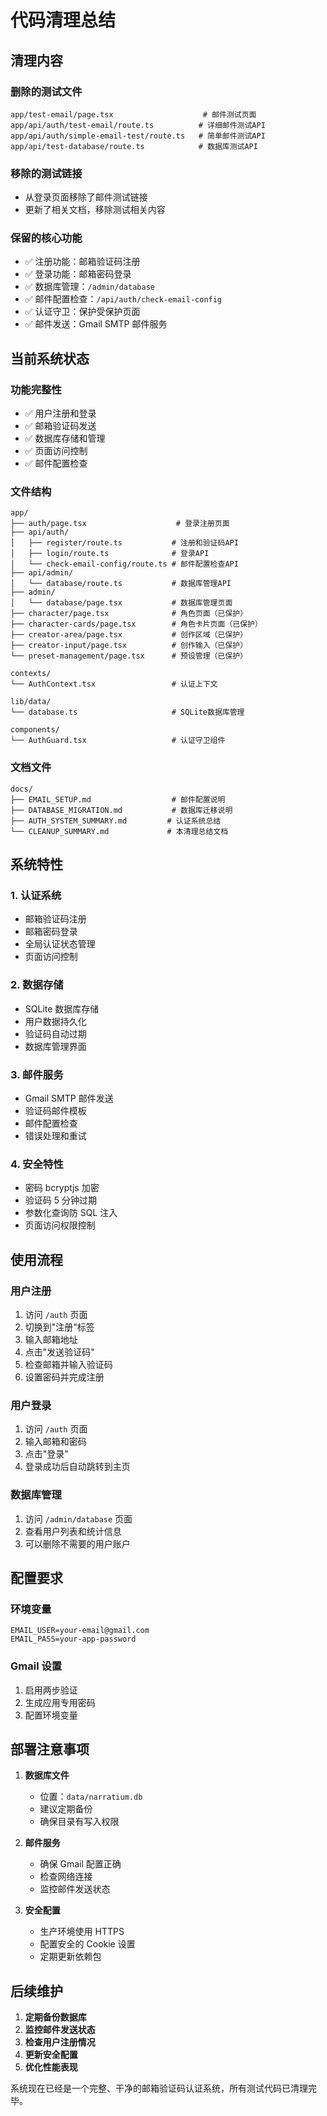 # 代码清理总结

## 清理内容

### 删除的测试文件
```
app/test-email/page.tsx                    # 邮件测试页面
app/api/auth/test-email/route.ts          # 详细邮件测试API
app/api/auth/simple-email-test/route.ts   # 简单邮件测试API
app/api/test-database/route.ts            # 数据库测试API
```

### 移除的测试链接
- 从登录页面移除了邮件测试链接
- 更新了相关文档，移除测试相关内容

### 保留的核心功能
- ✅ 注册功能：邮箱验证码注册
- ✅ 登录功能：邮箱密码登录
- ✅ 数据库管理：`/admin/database`
- ✅ 邮件配置检查：`/api/auth/check-email-config`
- ✅ 认证守卫：保护受保护页面
- ✅ 邮件发送：Gmail SMTP 邮件服务

## 当前系统状态

### 功能完整性
- ✅ 用户注册和登录
- ✅ 邮箱验证码发送
- ✅ 数据库存储和管理
- ✅ 页面访问控制
- ✅ 邮件配置检查

### 文件结构
```
app/
├── auth/page.tsx                    # 登录注册页面
├── api/auth/
│   ├── register/route.ts           # 注册和验证码API
│   ├── login/route.ts              # 登录API
│   └── check-email-config/route.ts # 邮件配置检查API
├── api/admin/
│   └── database/route.ts           # 数据库管理API
├── admin/
│   └── database/page.tsx           # 数据库管理页面
├── character/page.tsx              # 角色页面（已保护）
├── character-cards/page.tsx        # 角色卡片页面（已保护）
├── creator-area/page.tsx           # 创作区域（已保护）
├── creator-input/page.tsx          # 创作输入（已保护）
└── preset-management/page.tsx      # 预设管理（已保护）

contexts/
└── AuthContext.tsx                 # 认证上下文

lib/data/
└── database.ts                     # SQLite数据库管理

components/
└── AuthGuard.tsx                   # 认证守卫组件
```

### 文档文件
```
docs/
├── EMAIL_SETUP.md                  # 邮件配置说明
├── DATABASE_MIGRATION.md           # 数据库迁移说明
├── AUTH_SYSTEM_SUMMARY.md         # 认证系统总结
└── CLEANUP_SUMMARY.md             # 本清理总结文档
```

## 系统特性

### 1. 认证系统
- 邮箱验证码注册
- 邮箱密码登录
- 全局认证状态管理
- 页面访问控制

### 2. 数据存储
- SQLite 数据库存储
- 用户数据持久化
- 验证码自动过期
- 数据库管理界面

### 3. 邮件服务
- Gmail SMTP 邮件发送
- 验证码邮件模板
- 邮件配置检查
- 错误处理和重试

### 4. 安全特性
- 密码 bcryptjs 加密
- 验证码 5 分钟过期
- 参数化查询防 SQL 注入
- 页面访问权限控制

## 使用流程

### 用户注册
1. 访问 `/auth` 页面
2. 切换到"注册"标签
3. 输入邮箱地址
4. 点击"发送验证码"
5. 检查邮箱并输入验证码
6. 设置密码并完成注册

### 用户登录
1. 访问 `/auth` 页面
2. 输入邮箱和密码
3. 点击"登录"
4. 登录成功后自动跳转到主页

### 数据库管理
1. 访问 `/admin/database` 页面
2. 查看用户列表和统计信息
3. 可以删除不需要的用户账户

## 配置要求

### 环境变量
```env
EMAIL_USER=your-email@gmail.com
EMAIL_PASS=your-app-password
```

### Gmail 设置
1. 启用两步验证
2. 生成应用专用密码
3. 配置环境变量

## 部署注意事项

1. **数据库文件**
   - 位置：`data/narratium.db`
   - 建议定期备份
   - 确保目录有写入权限

2. **邮件服务**
   - 确保 Gmail 配置正确
   - 检查网络连接
   - 监控邮件发送状态

3. **安全配置**
   - 生产环境使用 HTTPS
   - 配置安全的 Cookie 设置
   - 定期更新依赖包

## 后续维护

1. **定期备份数据库**
2. **监控邮件发送状态**
3. **检查用户注册情况**
4. **更新安全配置**
5. **优化性能表现**

系统现在已经是一个完整、干净的邮箱验证码认证系统，所有测试代码已清理完毕。 